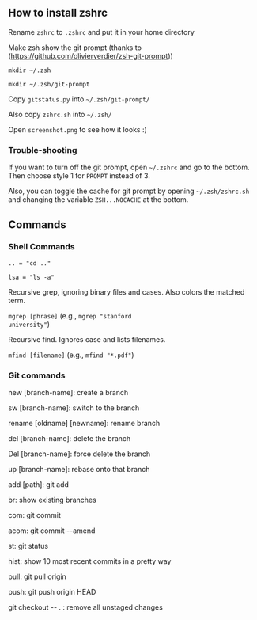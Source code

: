 ## How to install zshrc ##

Rename <code>zshrc</code> to <code>.zshrc</code> and put it in your home
directory

Make zsh show the git prompt (thanks to (<https://github.com/olivierverdier/zsh-git-prompt>))

<code>mkdir ~/.zsh</code>

<code>mkdir ~/.zsh/git-prompt</code>

Copy <code>gitstatus.py</code> into <code>~/.zsh/git-prompt/</code>

Also copy <code>zshrc.sh</code> into <code>~/.zsh/</code>

Open <code>screenshot.png</code> to see how it looks :)

### Trouble-shooting ###
If you want to turn off the git prompt, open <code>~/.zshrc</code> and go to the bottom. Then choose style 1 for <code>PROMPT</code> instead of 3.

Also, you can toggle the cache for git prompt by opening <code>~/.zsh/zshrc.sh</code> and changing the variable <code>ZSH...NOCACHE</code> at the bottom.

## Commands ##
### Shell Commands ###

<code>.. = "cd .."</code>

<code>lsa = "ls -a" </code>

Recursive grep, ignoring binary files and cases. Also colors the matched term.

<code>mgrep [phrase]</code> (e.g., <code>mgrep "stanford university"</code>)

Recursive find. Ignores case and lists filenames. 

<code>mfind [filename]</code> (e.g., <code>mfind "*.pdf"</code>)

### Git commands ###

new [branch-name]: create a branch

sw [branch-name]: switch to the branch

rename [oldname] [newname]: rename branch

del [branch-name]: delete the branch

Del [branch-name]: force delete the branch

up [branch-name]: rebase onto that branch

add [path]: git add

br: show existing branches

com: git commit

acom: git commit --amend

st: git status

hist: show 10 most recent commits in a pretty way

pull: git pull origin

push: git push origin HEAD

git checkout -- . : remove all unstaged changes